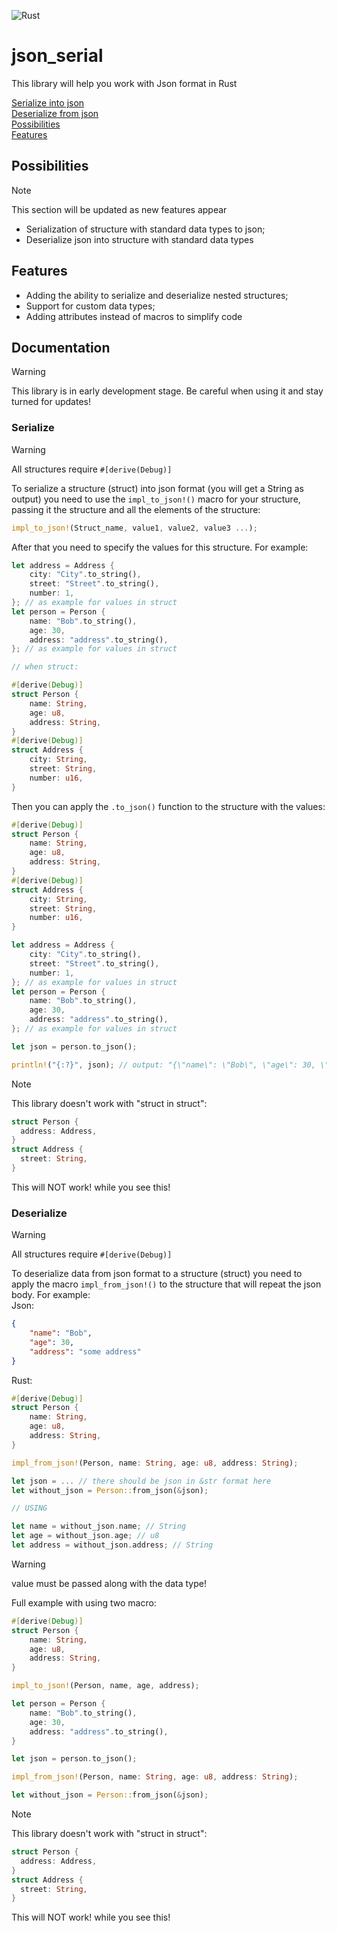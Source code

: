![Rust](https://img.shields.io/badge/rust-%23000000.svg?style=for-the-badge&logo=rust&logoColor=white)

# json_serial #
This library will help you work with Json format in Rust


[Serialize into json](#Serialize)\
[Deserialize from json](#Deserialize)\
[Possibilities](#Possibilities)\
[Features](#Features)


## Possibilities ##

> [!NOTE]
> This section will be updated as new features appear

* Serialization of structure with standard data types to json;
* Deserialize json into structure with standard data types


## Features ##

* Adding the ability to serialize and deserialize nested structures;
* Support for custom data types;
* Adding attributes instead of macros to simplify code


## Documentation ##

> [!WARNING]
> This library is in early development stage. Be careful when using it and stay turned for updates!

### Serialize ###

> [!WARNING]
> All structures require ```#[derive(Debug)]```

To serialize a structure (struct) into json format (you will get a String as output) you need to use the ```impl_to_json!()``` macro for your structure, passing it the structure and all the elements of the structure:
```Rust
impl_to_json!(Struct_name, value1, value2, value3 ...);
```
After that you need to specify the values for this structure. For example:
```Rust
let address = Address {
    city: "City".to_string(),
    street: "Street".to_string(),
    number: 1,
}; // as example for values in struct
let person = Person {
    name: "Bob".to_string(),
    age: 30,
    address: "address".to_string(),
}; // as example for values in struct

// when struct:

#[derive(Debug)]
struct Person {
	name: String,
	age: u8,
	address: String,
}
#[derive(Debug)]
struct Address {
	city: String,
	street: String,
	number: u16,
}
``` 
Then you can apply the ```.to_json()``` function to the structure with the values:
```Rust
#[derive(Debug)]
struct Person {
	name: String,
	age: u8,
	address: String,
}
#[derive(Debug)]
struct Address {
	city: String,
	street: String,
	number: u16,
}

let address = Address {
    city: "City".to_string(),
    street: "Street".to_string(),
    number: 1,
}; // as example for values in struct
let person = Person {
    name: "Bob".to_string(),
    age: 30,
    address: "address".to_string(),
}; // as example for values in struct

let json = person.to_json();

println!("{:?}", json); // output: "{\"name\": \"Bob\", \"age\": 30, \"address\": \"address\"}"
```

> [!NOTE]
> This library doesn't work with "struct in struct":
> ```Rust
> struct Person {
> 	address: Address,
> }
> struct Address {
> 	street: String,
> }
> ```
> This will NOT work! while you see this!

### Deserialize ###

> [!WARNING]
> All structures require ```#[derive(Debug)]```

To deserialize data from json format to a structure (struct) you need to apply the macro ```impl_from_json!()``` to the structure that will repeat the json body. For example:\
Json:
```Json
{
	"name": "Bob",
	"age": 30,
	"address": "some address"
}
```
Rust:
```Rust
#[derive(Debug)]
struct Person {
	name: String,
	age: u8,
	address: String,
}

impl_from_json!(Person, name: String, age: u8, address: String);

let json = ... // there should be json in &str format here
let without_json = Person::from_json(&json);

// USING

let name = without_json.name; // String
let age = without_json.age; // u8
let address = without_json.address; // String
```
> [!WARNING]
> value must be passed along with the data type!


Full example with using two macro:
```Rust
#[derive(Debug)]
struct Person {
	name: String,
	age: u8,
	address: String,
}

impl_to_json!(Person, name, age, address);

let person = Person {
	name: "Bob".to_string(),
	age: 30,
	address: "address".to_string(),
}

let json = person.to_json();

impl_from_json!(Person, name: String, age: u8, address: String);

let without_json = Person::from_json(&json);
```

> [!NOTE]
> This library doesn't work with "struct in struct":
> ```Rust
> struct Person {
> 	address: Address,
> }
> struct Address {
> 	street: String,
> }
> ```
> This will NOT work! while you see this!
